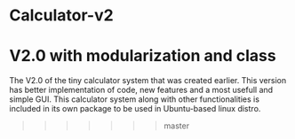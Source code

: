 # Calculator-v2
V2.0 with modularization and class
=======
The V2.0 of the tiny calculator system that was created earlier.
This version has better implementation of code, new features and a most usefull and simple GUI.
This calculator system along with other functionalities is included in its own package to be used in Ubuntu-based linux distro.
>>>>>>> master
